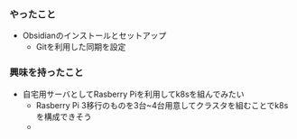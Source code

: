 ### やったこと
- Obsidianのインストールとセットアップ
	- Gitを利用した同期を設定

### 興味を持ったこと
- 自宅用サーバとしてRasberry Piを利用してk8sを組んでみたい
	- Rasberry Pi 3移行のものを3台~4台用意してクラスタを組むことでk8sを構成できそう
	- 